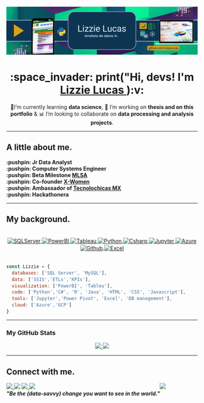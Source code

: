 ![GitHub Header](Img/Header.png)
<div id="header" align="center"> 
  <h1>  :space_invader: print("Hi, devs! I'm <a href="https://www.linkedin.com/in/elizabethlucasg/">Lizzie Lucas </a>):v:
</div>

<div align ="center">

:trident:I’m currently learning **data science**, 🔭 I’m working on **thesis and on this portfolio** & :bar_chart: I’m looking to collaborate on **data processing and analysis projects**.

</div>

* ** **

<div>
  <h2>A little about me.</h2>
  <p align="left"><b>
   :pushpin: Jr Data Analyst<br>
   :pushpin: Computer Systems Engineer<br>
   :pushpin: Beta Milestone <a href="https://github.com/MLSA-LATAM"> MLSA </a><br>
   :pushpin: Co-founder <a href="https://github.com/orgs/x-women-mx/teams/founders"> X-Women </a><br>
   :pushpin: Ambassador of <a href="https://tecnolochicas.mx/"> Tecnolochicas MX </a><br>
   :pushpin: Hackathonera<br>
  </b></p>
</div>

* ** **

<div>
  <h2>My background.</h2> 
<div</>

<div align="center" valign="top"><br>
  <a href="https://www.microsoft.com/es-mx/sql-server/" target="_blank" rel="noreferrer">
    <img align="center" alt="SQLServer" height="30" width="40" src="https://www.tec-innova.mx/wp-content/uploads/2021/12/Imagen1.png">
  </a>  
  <a href="https://powerbi.microsoft.com/es-mx/" target="_blank" rel="noreferrer">
    <img align="center" alt="PowerBI" height="30" width="40" src="https://upload.wikimedia.org/wikipedia/commons/thumb/c/cf/New_Power_BI_Logo.svg/2048px-New_Power_BI_Logo.svg.png">
  </a>  
  <a href="https://www.tableau.com/" target="_blank" rel="noreferrer">
    <img align="center" alt="Tableau" height="30" width="40" src="https://logos-world.net/wp-content/uploads/2021/10/Tableau-Emblem.png">
  </a>
  <a href="https://www.python.org/" target="_blank" rel="noreferrer">
    <img align="center" alt="Python" height="30" width="40" src="https://cdn.jsdelivr.net/gh/devicons/devicon/icons/python/python-original.svg">
  </a>   
  <a href="https://docs.microsoft.com/en-us/dotnet/csharp/programming-guide/" target="_blank" rel="noreferrer">
    <img align="center" alt="Csharp" height="30" width="40" src="https://static.cdnlogo.com/logos/c/68/c-sharp-800x800.png">
  </a>  
    <a href="https://jupyter.org/" target="_blank" rel="noreferrer">
    <img align="center" alt="Jupyter" width="40" height="30" src="https://cdn.jsdelivr.net/gh/devicons/devicon/icons/jupyter/jupyter-original-wordmark.svg" />
  </a>
  <a href="https://azure.microsoft.com/en-in/" target="_blank" rel="noreferrer">
    <img align="center" alt="Azure" width="40" height="30" src="https://cdn.jsdelivr.net/gh/devicons/devicon/icons/azure/azure-original.svg" />
  </a>  
  <a href="https://github.com/" target="_blank" rel="noreferrer">
    <img align="center" alt="Github" height="35" width="35" src="https://cdn.iconscout.com/icon/free/png-512/github-153-675523.png">
  </a>  
  <a href="https://www.microsoft.com/es-mx/microsoft-365/excel" target="_blank" rel="noreferrer">
    <img align="center" alt="Excel" height="30" width="40" src="https://download.logo.wine/logo/Microsoft_Excel/Microsoft_Excel-Logo.wine.png">
    </a>  
</div><br>

```javascript
const Lizzie = {  
  databases: ['SQL Server', 'MySQL'],
  data: ['SSIS','ETLs','KPIs'],
  visualization: ['PowerBI', 'Tableu'],
  code: ['Python','C#', 'R', 'Java', 'HTML', 'CSS', 'Javascript'],
  tools: ['Jupyter','Power Pivot', 'Excel', 'DB management'],
  cloud: ['Azure','GCP']
}
```
* ** **
<h3> My GitHub Stats </h3>

<div align ="center">
  <a href="https://github.com/lizzylucas">
    <img height="145em" src="https://github-readme-stats.vercel.app/api?username=lizzylucas&count_private=true&include_all_commits=true&show_icons=true&theme=dark&hide_border=false&show_owner=true%22"/>
    <img height="145em" src="https://github-readme-stats.vercel.app/api/top-langs/?username=lizzylucas&theme=dark&hide_border=false&&layout=compact"/>
  </a>
</div>

* ** **
<h2> Connect with me.</h2>
   <div>
      <img src="https://media.giphy.com/media/nnRG5giXc4coZ7xWCw/giphy.gif" width="100" align="right">
   </div>
   
   <div>
    <a href="https://www.linkedin.com/in/elizabethlucasg/" target="_blank"><img src="https://img.shields.io/badge/-LinkedIn-%230077B5?style=flat&logo=linkedin&logoColor=white" target="_blank">
    </a> 
    <a href="mailto:lizzielucas.g@gmail.com"><img src="https://img.shields.io/badge/-Gmail-%23333?style=flat&logo=gmail&logoColor=white&color=red" target="_blank"></a>
    <a href="https://www.instagram.com/lizzielucas_g/" target="_blank"><img src="https://img.shields.io/badge/-Instagram-%23E4405F?style=flat&logo=instagram&logoColor=white" target="_blank">
    </a>   
    <a href="https://twitter.com/lizzielucas_g"><img src="https://img.shields.io/badge/-Twitter-%1DA1F2?style=flat&logo=twitter&logoColor=white&color=1DA1F2" target="_blank">
    </a>
   </div>
   
   <div>
     <em><b> "Be the (data-savvy) change you want to see in the world." </b></em>
   </div>
   
  

